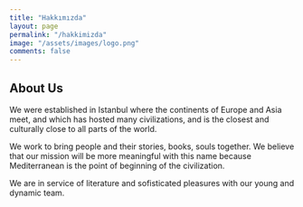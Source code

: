 ```yaml
---
title: "Hakkımızda"
layout: page
permalink: "/hakkimizda"
image: "/assets/images/logo.png"
comments: false
---
```


## About Us

We were established in Istanbul where the continents of Europe and Asia meet, and which has hosted many civilizations, and is the closest and culturally close to all parts of the world.

We work to bring people and their stories, books, souls together.
We believe that our mission will be more meaningful with this name because Mediterranean is the point of beginning of the civilization. 

We are in service of literature and sofisticated pleasures with our young and dynamic team.



<style>
 footer {
    position: fixed !important;
    bottom: 0px !important;
    width: 100vw !important;
}
</style>
